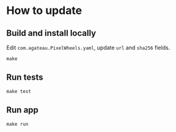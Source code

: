 # How to update

## Build and install locally

Edit `com.agateau.PixelWheels.yaml`, update `url` and `sha256` fields.

```
make
```

## Run tests

```
make test
```

## Run app

```
make run
```
